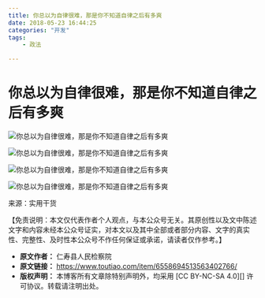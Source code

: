 ```yaml
---
title: 你总以为自律很难，那是你不知道自律之后有多爽
date: 2018-05-23 16:44:25
categories: "开发"
tags:
	- 政法

---
```


# **你总以为自律很难，那是你不知道自律之后有多爽** #

![你总以为自律很难，那是你不知道自律之后有多爽][7VRZ-QZER-UUIV.jpg]

![你总以为自律很难，那是你不知道自律之后有多爽][UYJQ-MYFA-R2AB.jpg]

![你总以为自律很难，那是你不知道自律之后有多爽][UBEE-ZFJV-YZEY.jpg]

![你总以为自律很难，那是你不知道自律之后有多爽][3UZ2-QRQU-RUZY.jpg]

来源：实用干货

【免责说明：本文仅代表作者个人观点，与本公众号无关。其原创性以及文中陈述文字和内容未经本公众号证实，对本文以及其中全部或者部分内容、文字的真实性、完整性、及时性本公众号不作任何保证或承诺，请读者仅作参考。】


[7VRZ-QZER-UUIV.jpg]: static/resources/crawler/7VRZ-QZER-UUIV.jpg
[UYJQ-MYFA-R2AB.jpg]: static/resources/crawler/UYJQ-MYFA-R2AB.jpg
[UBEE-ZFJV-YZEY.jpg]: static/resources/crawler/UBEE-ZFJV-YZEY.jpg
[3UZ2-QRQU-RUZY.jpg]: static/resources/crawler/3UZ2-QRQU-RUZY.jpg
 *  **原文作者：** 仁寿县人民检察院
 *  **原文链接：** https://www.toutiao.com/item/6558694513563402766/
 *  **版权声明：** 本博客所有文章除特别声明外，均采用 [CC BY-NC-SA 4.0][] 许可协议。转载请注明出处。
